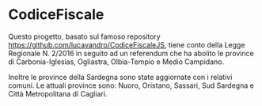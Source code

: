 # CodiceFiscale

Questo progetto, basato sul famoso repository https://github.com/lucavandro/CodiceFiscaleJS, tiene conto della Legge Regionale N. 2/2016 in seguito ad un referendum che ha abolito le province di Carbonia-Iglesias, Ogliastra, Olbia-Tempio e Medio Campidano.

Inoltre le province della Sardegna sono state aggiornate con i relativi comuni. Le attuali province sono: Nuoro, Oristano, Sassari, Sud Sardegna e Città Metropolitana di Cagliari.
